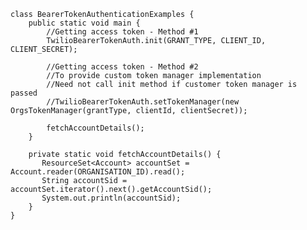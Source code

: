     class BearerTokenAuthenticationExamples {
        public static void main {
            //Getting access token - Method #1
            TwilioBearerTokenAuth.init(GRANT_TYPE, CLIENT_ID, CLIENT_SECRET);

            //Getting access token - Method #2
            //To provide custom token manager implementation
            //Need not call init method if customer token manager is passed
            //TwilioBearerTokenAuth.setTokenManager(new OrgsTokenManager(grantType, clientId, clientSecret));

            fetchAccountDetails();
        }

        private static void fetchAccountDetails() {
           ResourceSet<Account> accountSet = Account.reader(ORGANISATION_ID).read();
           String accountSid = accountSet.iterator().next().getAccountSid();
           System.out.println(accountSid);
        }
    }